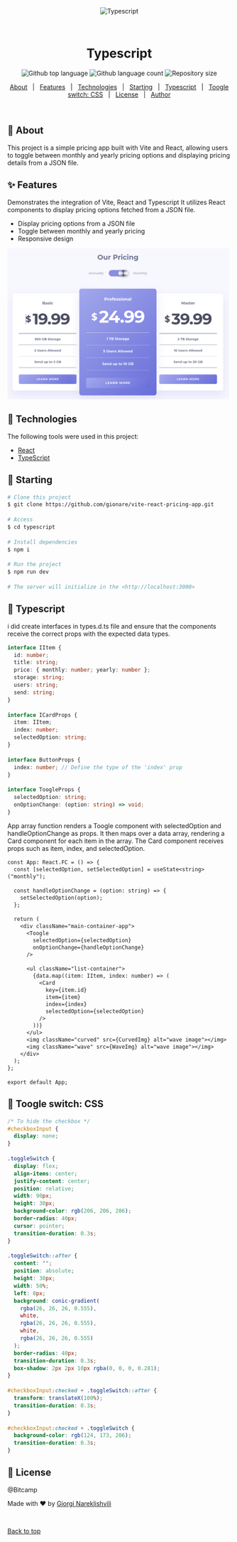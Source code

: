 <div align="center" id="top"> 
  <img src="./.github/app.gif" alt="Typescript" />

&#xa0;

  <!-- <a href="https://typescript.netlify.app">Demo</a> -->
</div>

<h1 align="center">Typescript</h1>

<p align="center">
  <img alt="Github top language" src="https://img.shields.io/github/languages/top/gionare/typescript?color=56BEB8">

  <img alt="Github language count" src="https://img.shields.io/github/languages/count/gionare/typescript?color=56BEB8">

  <img alt="Repository size" src="https://img.shields.io/github/repo-size/gionare/typescript?color=56BEB8">

  <!-- <img alt="License" src="https://img.shields.io/github/license/gionare/typescript?color=56BEB8"> -->

  <!-- <img alt="Github issues" src="https://img.shields.io/github/issues/gionare/typescript?color=56BEB8" /> -->

  <!-- <img alt="Github forks" src="https://img.shields.io/github/forks/{{YOUR_GITHUB_USERNAME}}/typescript?color=56BEB8" /> -->

  <!-- <img alt="Github stars" src="https://img.shields.io/github/stars/{{YOUR_GITHUB_USERNAME}}/typescript?color=56BEB8" /> -->
</p>

<!-- Status -->

<!-- <h4 align="center">
	🚧  Typescript 🚀 Under construction...  🚧
</h4>

<hr> -->

<p align="center">
  <a href="#dart-about">About</a> &#xa0; | &#xa0; 
  <a href="#sparkles-features">Features</a> &#xa0; | &#xa0;
  <a href="#rocket-technologies">Technologies</a> &#xa0; | &#xa0;
  <a href="#checkered_flag-starting">Starting</a> &#xa0; | &#xa0;
    <a href="#memo-license">Typescript</a> &#xa0; | &#xa0;
    <a href="#checkered_flag-starting">Toogle switch: CSS</a> &#xa0; | &#xa0;
  <a href="#memo-license">License</a> &#xa0; | &#xa0;
  <a href="https://github.com/gionare" target="_blank">Author</a>
</p>

<br>

## :dart: About

This project is a simple pricing app built with Vite and React, allowing users to toggle between monthly and yearly pricing options and displaying pricing details from a JSON file.

## :sparkles: Features

Demonstrates the integration of Vite, React and Typescript
It utilizes React components to display pricing options fetched from a JSON file.

- Display pricing options from a JSON file
- Toggle between monthly and yearly pricing
- Responsive design

<img src="public/screenshot.png" width="500px">

## :rocket: Technologies

The following tools were used in this project:

- [React](https://pt-br.reactjs.org/)
- [TypeScript](https://www.typescriptlang.org/)

## :checkered_flag: Starting

```bash
# Clone this project
$ git clone https://github.com/gionare/vite-react-pricing-app.git

# Access
$ cd typescript

# Install dependencies
$ npm i

# Run the project
$ npm run dev

# The server will initialize in the <http://localhost:3000>
```

## :checkered_flag: Typescript

i did create interfaces in types.d.ts file and ensure that the components receive the correct props with the expected data types.

```ts
interface IItem {
  id: number;
  title: string;
  price: { monthly: number; yearly: number };
  storage: string;
  users: string;
  send: string;
}

interface ICardProps {
  item: IItem;
  index: number;
  selectedOption: string;
}

interface ButtonProps {
  index: number; // Define the type of the 'index' prop
}

interface ToogleProps {
  selectedOption: string;
  onOptionChange: (option: string) => void;
}
```

App array function renders a Toogle component with selectedOption and handleOptionChange as props. It then maps over a data array, rendering a Card component for each item in the array. The Card component receives props such as item, index, and selectedOption.

```tsx
const App: React.FC = () => {
  const [selectedOption, setSelectedOption] = useState<string>("monthly");

  const handleOptionChange = (option: string) => {
    setSelectedOption(option);
  };

  return (
    <div className="main-container-app">
      <Toogle
        selectedOption={selectedOption}
        onOptionChange={handleOptionChange}
      />

      <ul className="list-container">
        {data.map((item: IItem, index: number) => (
          <Card
            key={item.id}
            item={item}
            index={index}
            selectedOption={selectedOption}
          />
        ))}
      </ul>
      <img className="curved" src={CurvedImg} alt="wave image"></img>
      <img className="wave" src={WaveImg} alt="wave image"></img>
    </div>
  );
};

export default App;
```

## :checkered_flag: Toogle switch: CSS

```css
/* To hide the checkbox */
#checkboxInput {
  display: none;
}

.toggleSwitch {
  display: flex;
  align-items: center;
  justify-content: center;
  position: relative;
  width: 90px;
  height: 30px;
  background-color: rgb(206, 206, 206);
  border-radius: 40px;
  cursor: pointer;
  transition-duration: 0.3s;
}

.toggleSwitch::after {
  content: "";
  position: absolute;
  height: 30px;
  width: 50%;
  left: 0px;
  background: conic-gradient(
    rgba(26, 26, 26, 0.555),
    white,
    rgba(26, 26, 26, 0.555),
    white,
    rgba(26, 26, 26, 0.555)
  );
  border-radius: 40px;
  transition-duration: 0.3s;
  box-shadow: 2px 2px 10px rgba(0, 0, 0, 0.281);
}

#checkboxInput:checked + .toggleSwitch::after {
  transform: translateX(100%);
  transition-duration: 0.3s;
}

#checkboxInput:checked + .toggleSwitch {
  background-color: rgb(124, 173, 206);
  transition-duration: 0.3s;
}
```

## :memo: License

@Bitcamp

Made with :heart: by <a href="https://github.com/{{YOUR_GITHUB_USERNAME}}" target="_blank">Giorgi Nareklishvili</a>

&#xa0;

<a href="#top">Back to top</a>
